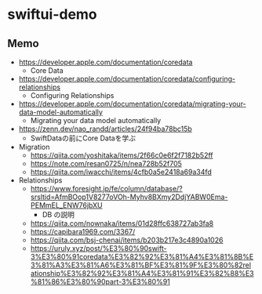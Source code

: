 # swiftui-demo

## Memo
- https://developer.apple.com/documentation/coredata
  - Core Data
- https://developer.apple.com/documentation/coredata/configuring-relationships
  - Configuring Relationships
- https://developer.apple.com/documentation/coredata/migrating-your-data-model-automatically
  - Migrating your data model automatically
- https://zenn.dev/nao_randd/articles/24f94ba78bc15b
  - SwiftDataの前にCore Dataを学ぶ
- Migration
  - https://qiita.com/yoshitaka/items/2f66c0e6f2f7182b52ff
  - https://note.com/resan0725/n/nea728b52f705
  - https://qiita.com/iwacchi/items/4cfb0a5e2418a69a34fd
- Relationships
  - https://www.foresight.jp/fe/column/database/?srsltid=AfmBOop1V8277oVOh-Myhv8BXmy2DdjYABW0Ema-PEMmEL_ENW76jbXU
    - DB の説明
  - https://qiita.com/nownaka/items/01d28ffc638727ab3fa8
  - https://capibara1969.com/3367/
  - https://qiita.com/bsj-chenai/items/b203b217e3c4890a1026
  - https://uruly.xyz/post/%E3%80%90swift-3%E3%80%91coredata%E3%82%92%E3%81%A4%E3%81%8B%E3%81%A3%E3%81%A6%E3%81%BF%E3%81%9F%E3%80%82relationship%E3%82%92%E3%81%A4%E3%81%91%E3%82%88%E3%81%86%E3%80%90part-3%E3%80%91